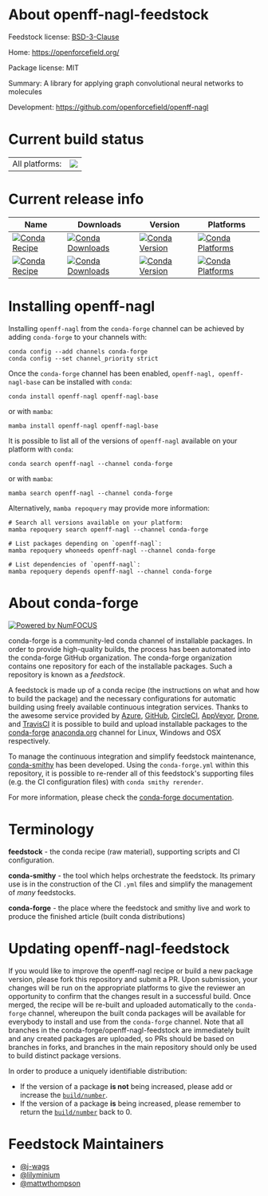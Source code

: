About openff-nagl-feedstock
===========================

Feedstock license: [BSD-3-Clause](https://github.com/conda-forge/openff-nagl-feedstock/blob/main/LICENSE.txt)

Home: https://openforcefield.org/

Package license: MIT

Summary: A library for applying graph convolutional neural networks to molecules

Development: https://github.com/openforcefield/openff-nagl

Current build status
====================


<table><tr><td>All platforms:</td>
    <td>
      <a href="https://dev.azure.com/conda-forge/feedstock-builds/_build/latest?definitionId=18714&branchName=main">
        <img src="https://dev.azure.com/conda-forge/feedstock-builds/_apis/build/status/openff-nagl-feedstock?branchName=main">
      </a>
    </td>
  </tr>
</table>

Current release info
====================

| Name | Downloads | Version | Platforms |
| --- | --- | --- | --- |
| [![Conda Recipe](https://img.shields.io/badge/recipe-openff--nagl-green.svg)](https://anaconda.org/conda-forge/openff-nagl) | [![Conda Downloads](https://img.shields.io/conda/dn/conda-forge/openff-nagl.svg)](https://anaconda.org/conda-forge/openff-nagl) | [![Conda Version](https://img.shields.io/conda/vn/conda-forge/openff-nagl.svg)](https://anaconda.org/conda-forge/openff-nagl) | [![Conda Platforms](https://img.shields.io/conda/pn/conda-forge/openff-nagl.svg)](https://anaconda.org/conda-forge/openff-nagl) |
| [![Conda Recipe](https://img.shields.io/badge/recipe-openff--nagl--base-green.svg)](https://anaconda.org/conda-forge/openff-nagl-base) | [![Conda Downloads](https://img.shields.io/conda/dn/conda-forge/openff-nagl-base.svg)](https://anaconda.org/conda-forge/openff-nagl-base) | [![Conda Version](https://img.shields.io/conda/vn/conda-forge/openff-nagl-base.svg)](https://anaconda.org/conda-forge/openff-nagl-base) | [![Conda Platforms](https://img.shields.io/conda/pn/conda-forge/openff-nagl-base.svg)](https://anaconda.org/conda-forge/openff-nagl-base) |

Installing openff-nagl
======================

Installing `openff-nagl` from the `conda-forge` channel can be achieved by adding `conda-forge` to your channels with:

```
conda config --add channels conda-forge
conda config --set channel_priority strict
```

Once the `conda-forge` channel has been enabled, `openff-nagl, openff-nagl-base` can be installed with `conda`:

```
conda install openff-nagl openff-nagl-base
```

or with `mamba`:

```
mamba install openff-nagl openff-nagl-base
```

It is possible to list all of the versions of `openff-nagl` available on your platform with `conda`:

```
conda search openff-nagl --channel conda-forge
```

or with `mamba`:

```
mamba search openff-nagl --channel conda-forge
```

Alternatively, `mamba repoquery` may provide more information:

```
# Search all versions available on your platform:
mamba repoquery search openff-nagl --channel conda-forge

# List packages depending on `openff-nagl`:
mamba repoquery whoneeds openff-nagl --channel conda-forge

# List dependencies of `openff-nagl`:
mamba repoquery depends openff-nagl --channel conda-forge
```


About conda-forge
=================

[![Powered by
NumFOCUS](https://img.shields.io/badge/powered%20by-NumFOCUS-orange.svg?style=flat&colorA=E1523D&colorB=007D8A)](https://numfocus.org)

conda-forge is a community-led conda channel of installable packages.
In order to provide high-quality builds, the process has been automated into the
conda-forge GitHub organization. The conda-forge organization contains one repository
for each of the installable packages. Such a repository is known as a *feedstock*.

A feedstock is made up of a conda recipe (the instructions on what and how to build
the package) and the necessary configurations for automatic building using freely
available continuous integration services. Thanks to the awesome service provided by
[Azure](https://azure.microsoft.com/en-us/services/devops/), [GitHub](https://github.com/),
[CircleCI](https://circleci.com/), [AppVeyor](https://www.appveyor.com/),
[Drone](https://cloud.drone.io/welcome), and [TravisCI](https://travis-ci.com/)
it is possible to build and upload installable packages to the
[conda-forge](https://anaconda.org/conda-forge) [anaconda.org](https://anaconda.org/)
channel for Linux, Windows and OSX respectively.

To manage the continuous integration and simplify feedstock maintenance,
[conda-smithy](https://github.com/conda-forge/conda-smithy) has been developed.
Using the ``conda-forge.yml`` within this repository, it is possible to re-render all of
this feedstock's supporting files (e.g. the CI configuration files) with ``conda smithy rerender``.

For more information, please check the [conda-forge documentation](https://conda-forge.org/docs/).

Terminology
===========

**feedstock** - the conda recipe (raw material), supporting scripts and CI configuration.

**conda-smithy** - the tool which helps orchestrate the feedstock.
                   Its primary use is in the construction of the CI ``.yml`` files
                   and simplify the management of *many* feedstocks.

**conda-forge** - the place where the feedstock and smithy live and work to
                  produce the finished article (built conda distributions)


Updating openff-nagl-feedstock
==============================

If you would like to improve the openff-nagl recipe or build a new
package version, please fork this repository and submit a PR. Upon submission,
your changes will be run on the appropriate platforms to give the reviewer an
opportunity to confirm that the changes result in a successful build. Once
merged, the recipe will be re-built and uploaded automatically to the
`conda-forge` channel, whereupon the built conda packages will be available for
everybody to install and use from the `conda-forge` channel.
Note that all branches in the conda-forge/openff-nagl-feedstock are
immediately built and any created packages are uploaded, so PRs should be based
on branches in forks, and branches in the main repository should only be used to
build distinct package versions.

In order to produce a uniquely identifiable distribution:
 * If the version of a package **is not** being increased, please add or increase
   the [``build/number``](https://docs.conda.io/projects/conda-build/en/latest/resources/define-metadata.html#build-number-and-string).
 * If the version of a package **is** being increased, please remember to return
   the [``build/number``](https://docs.conda.io/projects/conda-build/en/latest/resources/define-metadata.html#build-number-and-string)
   back to 0.

Feedstock Maintainers
=====================

* [@j-wags](https://github.com/j-wags/)
* [@lilyminium](https://github.com/lilyminium/)
* [@mattwthompson](https://github.com/mattwthompson/)

